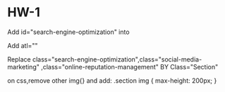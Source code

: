 # HW-1
Add id="search-engine-optimization" into <div class="search-engine-optimization">
Add atl=""

Replace class="search-engine-optimization",class="social-media-marketing" ,class="online-reputation-management" BY Class="Section"

on css,remove other img{} and add:
 .section img {
    max-height: 200px;
}


